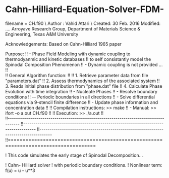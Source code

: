 # Cahn-Hilliard-Equation-Solver-FDM-

filename = CH.f90 \\
Author : Vahid Attari \\
Created: 30 Feb. 2016
Modified: ....
Arroyave Research Group, Department of Materials Science & Engineering, Texas A&M University

Acknowledgements:  Based on Cahn-Hilliard 1965 paper

Purpose:
!!   - Phase Field Modeling with dynamic coupling to thermodyanmic and kinetic databases
!!     to self consistantly model the Spinodal Composition Phenomenon
!!   - Dynamic coupling is not provided ...
!!   
!! General Algorithm function:
!!
!!   1. Retrieve parameter data from file "parameters.dat"
!!   2. Assess thermodynamics of the associated system 
!!   3. Reads initial phase distribution from "phase.dat" file
!!   4. Calculate Phase Evolution with time integration
!!      -  Nucleate Phases
!!      -  Resolve boundary conditions 
!!         -- Periodic boundaries in all directions
!!      -  Solve differential equations via 9-stencil finite difference
!!      -  Update phase information and concentration data
!!
!! Compilation instructions: >> make
!!    - Manual: >>  ifort -o a.out CH.f90
!!
!! Execution: >> ./a.out 
!!                                     
!!------------------------------------------------------------------------------------
!!------------------------------------------------------------------------------------
!!------------------------------------------------------------------------------------
!!====================================================================================

!   This code simulates the early stage of Spinodal Decomposition...

!   Cahn- Hilliard solver 
!   with periodic boundary conditions.
!   Nonlinear term: f(u) = u - u**3
